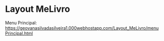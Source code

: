 ﻿# Layout MeLivro

Menu Principal:
    https://geovanasilvadasilveira1.000webhostapp.com/Layout_MeLivro/menuPrincipal.html
